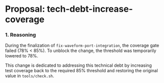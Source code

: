 # Proposal: tech-debt-increase-coverage

### 1. Reasoning
During the finalization of `fix-waveform-port-integration`, the coverage gate failed (78% < 85%). To unblock the change, the threshold was temporarily lowered to 78%.

This change is dedicated to addressing this technical debt by increasing test coverage back to the required 85% threshold and restoring the original value in `tools/check.sh`.
